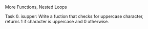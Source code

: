 More Functions, Nested Loops

Task 0. isupper:
Write a fuction that checks for uppercase character, returns 1 if character is uppercase and 0 otherwise.

